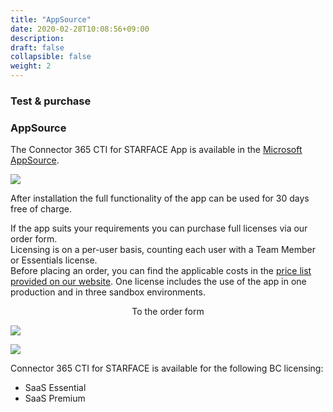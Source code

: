 ```yaml
---
title: "AppSource"
date: 2020-02-28T10:08:56+09:00
description: 
draft: false
collapsible: false
weight: 2
---
```

### Test & purchase

### AppSource

The Connector 365 CTI for STARFACE App is available in the [Microsoft AppSource](https://appsource.microsoft.com/en-us/product/dynamics-365-business-central/pubid.belwaregmbh2%7Caid.connector-365-cti-for-starface%7Cpappid.c2122935-411c-4417-9535-57769feb7e43?tab=overview).

![](images/apps/ctiappsourceen.PNG)

After installation the full functionality of the app can be used for 30 days free of charge.  

If the app suits your requirements you can purchase full licenses via our order form.  
Licensing is on a per-user basis, counting each user with a Team Member or Essentials license.  
Before placing an order, you can find the applicable costs in the [price list provided on our website](https://www.belware.de/preise?lang=en).
One license includes the use of the app in one production and in three sandbox environments. 

<p style="text-align: center;">
To the order form
</p>

[<img src="/images/apps/Forms_CTI.png">](https://forms.office.com/pages/responsepage.aspx?id=wbg8p1B5wk60E37fEWJ6gDRBQTgxSJtOuCsCUFr9Wj5UQjg1Wkg0SVVEN0w5T1AxUEdKTlc1TU40US4u)

![](images/apps/ctiformsen_removed.PNG)
 
Connector 365 CTI for STARFACE is available for the following BC licensing:

- SaaS Essential
- SaaS Premium



